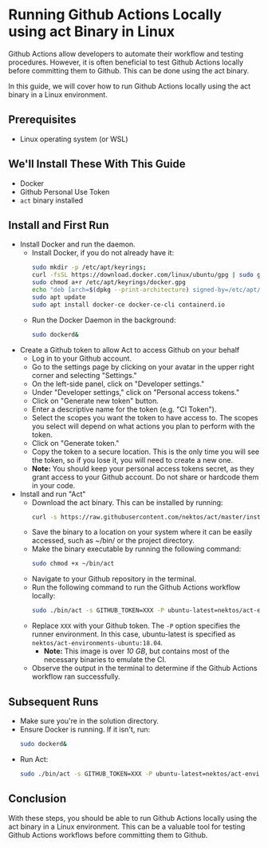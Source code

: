 # Running Github Actions Locally using act Binary in Linux
Github Actions allow developers to automate their workflow and testing procedures. However, it is often beneficial to test Github Actions locally before committing them to Github. This can be done using the act binary.

In this guide, we will cover how to run Github Actions locally using the act binary in a Linux environment.

## Prerequisites
* Linux operating system (or WSL)

## We'll Install These With This Guide
* Docker
* Github Personal Use Token
* `act` binary installed

## Install and First Run
* Install Docker and run the daemon.
  * Install Docker, if you do not already have it:
    ```bash
    sudo mkdir -p /etc/apt/keyrings;
    curl -fsSL https://download.docker.com/linux/ubuntu/gpg | sudo gpg --dearmor -o /etc/apt/keyrings/docker.gpg;
    sudo chmod a+r /etc/apt/keyrings/docker.gpg
    echo "deb [arch=$(dpkg --print-architecture) signed-by=/etc/apt/keyrings/docker.gpg] https://download.docker.com/linux/ubuntu $(lsb_release -cs) stable" | sudo tee /etc/apt/sources.list.d/docker.list > /dev/null
    sudo apt update
    sudo apt install docker-ce docker-ce-cli containerd.io
    ```
  * Run the Docker Daemon in the background:
    ```bash
    sudo dockerd&
    ```
* Create a Github token to allow Act to access Github on your behalf
  * Log in to your Github account.
  * Go to the settings page by clicking on your avatar in the upper right corner and selecting "Settings."
  * On the left-side panel, click on "Developer settings."
  * Under "Developer settings," click on "Personal access tokens."
  * Click on "Generate new token" button.
  * Enter a descriptive name for the token (e.g. "CI Token").
  * Select the scopes you want the token to have access to. The scopes you select will depend on what actions you plan to perform with the token.
  * Click on "Generate token."
  * Copy the token to a secure location. This is the only time you will see the token, so if you lose it, you will need to create a new one.
  * **Note:** You should keep your personal access tokens secret, as they grant access to your Github account. Do not share or hardcode them in your code.
* Install and run "Act"
  * Download the act binary. This can be installed by running:
    ```bash
    curl -s https://raw.githubusercontent.com/nektos/act/master/install.sh | sudo bash
    ```
  * Save the binary to a location on your system where it can be easily accessed, such as ~/bin/ or the project directory.
  * Make the binary executable by running the following command:
    ```bash
    sudo chmod +x ~/bin/act
    ```
  * Navigate to your Github repository in the terminal.
  * Run the following command to run the Github Actions workflow locally:
    ```bash
    sudo ./bin/act -s GITHUB_TOKEN=XXX -P ubuntu-latest=nektos/act-environments-ubuntu:18.04 --artifact-server-path /tmp/artifacts
    ```
  * Replace `XXX` with your Github token. The `-P` option specifies the runner environment. In
  this case, ubuntu-latest is specified as `nektos/act-environments-ubuntu:18.04`.
    * **Note:** This image is over _10 GB_, but contains most of the necessary binaries to emulate the CI.
  * Observe the output in the terminal to determine if the Github Actions workflow ran successfully.

## Subsequent Runs
* Make sure you're in the solution directory.
* Ensure Docker is running. If it isn't, run:
  ```bash
  sudo dockerd&
  ```
* Run Act:
  ```bash
  sudo ./bin/act -s GITHUB_TOKEN=XXX -P ubuntu-latest=nektos/act-environments-ubuntu:18.04 --artifact-server-path /tmp/artifacts
  ```

## Conclusion
With these steps, you should be able to run Github Actions locally using the act binary in a Linux environment. This can be a valuable tool for testing Github Actions workflows before committing them to Github.



